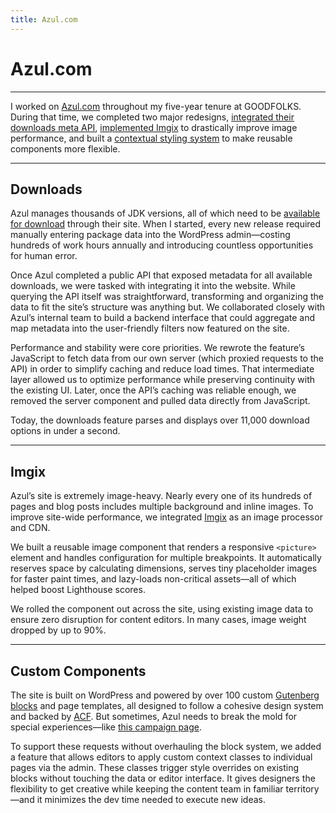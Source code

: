 ```yaml
---
title: Azul.com
---
```


# Azul.com

---

I worked on [Azul.com](https://azul.com/) throughout my five-year tenure at GOODFOLKS. During that time, we completed two major redesigns, [integrated their downloads meta API](#downloads), [implemented Imgix](#imgix) to drastically improve image performance, and built a [contextual styling system](#custom-components) to make reusable components more flexible.

---

## Downloads

Azul manages thousands of JDK versions, all of which need to be [available for download](https://azul.com/downloads/) through their site. When I started, every new release required manually entering package data into the WordPress admin—costing hundreds of work hours annually and introducing countless opportunities for human error.

Once Azul completed a public API that exposed metadata for all available downloads, we were tasked with integrating it into the website. While querying the API itself was straightforward, transforming and organizing the data to fit the site’s structure was anything but. We collaborated closely with Azul’s internal team to build a backend interface that could aggregate and map metadata into the user-friendly filters now featured on the site.

Performance and stability were core priorities. We rewrote the feature’s JavaScript to fetch data from our own server (which proxied requests to the API) in order to simplify caching and reduce load times. That intermediate layer allowed us to optimize performance while preserving continuity with the existing UI. Later, once the API’s caching was reliable enough, we removed the server component and pulled data directly from JavaScript.

Today, the downloads feature parses and displays over 11,000 download options in under a second.

---

## Imgix

Azul’s site is extremely image-heavy. Nearly every one of its hundreds of pages and blog posts includes multiple background and inline images. To improve site-wide performance, we integrated [Imgix](https://imgix.com/) as an image processor and CDN.

We built a reusable image component that renders a responsive `<picture>` element and handles configuration for multiple breakpoints. It automatically reserves space by calculating dimensions, serves tiny placeholder images for faster paint times, and lazy-loads non-critical assets—all of which helped boost Lighthouse scores.

We rolled the component out across the site, using existing image data to ensure zero disruption for content editors. In many cases, image weight dropped by up to 90%.

---

## Custom Components

The site is built on WordPress and powered by over 100 custom [Gutenberg blocks](https://wordpress.org/gutenberg/) and page templates, all designed to follow a cohesive design system and backed by [ACF](https://www.advancedcustomfields.com/). But sometimes, Azul needs to break the mold for special experiences—like [this campaign page](https://www.azul.com/oracle-java-therapy/).

To support these requests without overhauling the block system, we added a feature that allows editors to apply custom context classes to individual pages via the admin. These classes trigger style overrides on existing blocks without touching the data or editor interface. It gives designers the flexibility to get creative while keeping the content team in familiar territory—and it minimizes the dev time needed to execute new ideas.
